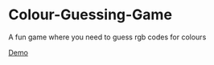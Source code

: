 # Colour-Guessing-Game
A fun game where you need to guess rgb codes for colours

[Demo](https://ayaz7285.github.io/Colour-Guessing-Game/)
